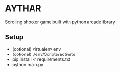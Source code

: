 # AYTHAR
Scrolling shooter game built with python arcade library

## Setup
* (optional) virtualenv env
* (optional) ./env/Scripts/activate
* pip install -r requirements.txt
* python main.py
